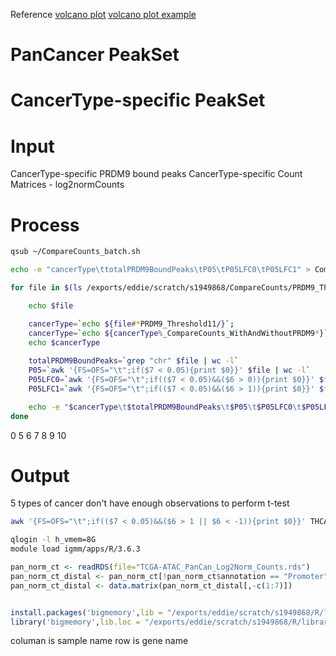 Reference
[volcano plot](https://huntsmancancerinstitute.github.io/hciR/volcano.html)
[volcano plot example](https://www.biostars.org/p/268514/)

# PanCancer PeakSet
# CancerType-specific PeakSet
# Input
CancerType-specific PRDM9 bound peaks
CancerType-specific Count Matrices - log2normCounts
# Process
```bash
qsub ~/CompareCounts_batch.sh
```
```bash
echo -e "cancerType\ttotalPRDM9BoundPeaks\tP05\tP05LFC0\tP05LFC1" > CompareCounts_t11.txt

for file in $(ls /exports/eddie/scratch/s1949868/CompareCounts/PRDM9_Threshold11/*_CompareCounts_WithAndWithoutPRDM9.txt); do

	echo $file

	cancerType=`echo ${file#*PRDM9_Threshold11/}`; 
	cancerType=`echo ${cancerType%_CompareCounts_WithAndWithoutPRDM9*}`;
	echo $cancerType
	
	totalPRDM9BoundPeaks=`grep "chr" $file | wc -l`
	P05=`awk '{FS=OFS="\t";if($7 < 0.05){print $0}}' $file | wc -l`
	P05LFC0=`awk '{FS=OFS="\t";if(($7 < 0.05)&&($6 > 0)){print $0}}' $file | wc -l`
	P05LFC1=`awk '{FS=OFS="\t";if(($7 < 0.05)&&($6 > 1)){print $0}}' $file | wc -l`

	echo -e "$cancerType\t$totalPRDM9BoundPeaks\t$P05\t$P05LFC0\t$P05LFC1" >> CompareCounts_t11.txt
done
```
0
5
6
7
8
9
10
# Output
5 types of cancer don't have enough observations to perform t-test 

```bash
awk '{FS=OFS="\t";if(($7 < 0.05)&&($6 > 1 || $6 < -1)){print $0}}' THCA_CompareCounts_WithAndWithoutPRDM9.txt | awk '{FS=OFS="\t"; if($1~/^chr/){print $1,$2,$3,$4;}}' > THCA.txt
```

```bash
qlogin -l h_vmem=8G
module load igmm/apps/R/3.6.3
```
```r
pan_norm_ct <- readRDS(file="TCGA-ATAC_PanCan_Log2Norm_Counts.rds")
pan_norm_ct_distal <- pan_norm_ct[!pan_norm_ct$annotation == "Promoter",]
pan_norm_ct_distal <- data.matrix(pan_norm_ct_distal[,-c(1:7)])


install.packages('bigmemory',lib = "/exports/eddie/scratch/s1949868/R/library")
library('bigmemory',lib.loc = "/exports/eddie/scratch/s1949868/R/library")

```



columan is sample name
row is gene name
<!--stackedit_data:
eyJoaXN0b3J5IjpbLTgzNzQ1NTQzNSwxNTEyNzU1MDYyLC0xNT
A3MzYyMjAyLDIwNzQyMTY3OTksNzA0MjI4OTg5LDgxMTExMDY3
OSwtMTgwMzY3MTE1LC0xMTcxODQ0OTA5LDIxMzE2NDQ1OTMsMT
E0MDE2Njc5OSwtMTUzNjA2MjUyMiwtMTcxMDk3ODkyNywxNzg5
MTYwNDEyLDEzNTUwNzE1MDgsLTIwOTgyOTc2MzAsLTQxNDg0MD
A4NywtMTU2NTg4MDY1MiwtMTc3NTg0NTU5OSwxMDYyMjEzMDMy
LDE1MDk1ODE0NF19
-->